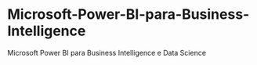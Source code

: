 # Microsoft-Power-BI-para-Business-Intelligence
Microsoft Power BI para Business Intelligence e Data Science

